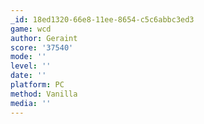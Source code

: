 ```yaml
---
_id: 18ed1320-66e8-11ee-8654-c5c6abbc3ed3
game: wcd
author: Geraint
score: '37540'
mode: ''
level: ''
date: ''
platform: PC
method: Vanilla
media: ''
---
```


